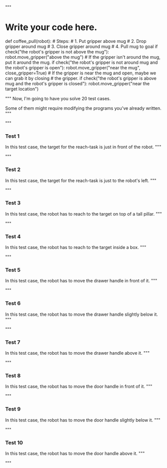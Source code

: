 

"""

# Write your code here.
def coffee_pull(robot):
    # Steps:
    #  1. Put gripper above mug
    #  2. Drop gripper around mug
    #  3. Close gripper around mug
    #  4. Pull mug to goal
    if check("the robot's gripper is not above the mug"):
        robot.move_gripper("above the mug")
    # If the gripper isn't around the mug, put it around the mug.
    if check("the robot's gripper is not around mug and the robot's gripper is open"):
        robot.move_gripper("near the mug", close_gripper=True)
    # If the gripper is near the mug and open, maybe we can grab it by closing
    # the gripper.
    if check("the robot's gripper is above mug and the robot's gripper is closed"):
        robot.move_gripper("near the target location")

"""
Now, I'm going to have you solve 20 test cases.

Some of them might require modifying the programs you've already written.
"""

"""
### Test 1

In this test case, the target for the reach-task is just in front of the robot.
"""

"""
### Test 2

In this test case, the target for the reach-task is just to the robot's left.
"""

"""
### Test 3

In this test case, the robot has to reach to the target on top of a tall pillar.
"""

"""
### Test 4

In this test case, the robot has to reach to the target inside a box.
"""

"""
### Test 5

In this test case, the robot has to move the drawer handle in front of it.
"""

"""
### Test 6

In this test case, the robot has to move the drawer handle slightly below it.
"""

"""
### Test 7

In this test case, the robot has to move the drawer handle above it.
"""

"""
### Test 8

In this test case, the robot has to move the door handle in front of it.
"""

"""
### Test 9

In this test case, the robot has to move the door handle slightly below it.
"""

"""
### Test 10

In this test case, the robot has to move the door handle above it.
"""

"""
